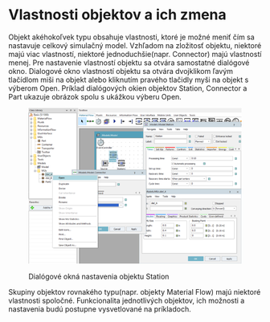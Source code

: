 # Vlastnosti objektov a ich zmena

Objekt akéhokoľvek typu obsahuje vlastnosti, ktoré je možné meniť čím sa nastavuje celkový simulačný model. Vzhľadom na zložitosť objektu, niektoré majú viac vlastností, niektoré jednoduchšie(napr. Connector) majú vlastností menej. Pre nastavenie vlastností objektu sa otvára samostatné dialógové okno. Dialogové okno vlastností objektu sa otvára dvojklikom ľavým tlačídlom miši na objekt alebo kliknutím pravého tlačidly myši na objekt s výberom Open. Príklad dialógových okien objektov Station, Connector a Part ukazuje obrázok spolu s ukážkou výberu Open.

<figure><img src="../.gitbook/assets/nastavenie_station.png" alt=""><figcaption><p>Dialógové okná nastavenia objektu Station</p></figcaption></figure>

Skupiny objektov rovnakého typu(napr. objekty Material Flow) majú niektoré vlastnosti spoločné. Funkcionalita jednotlivých objektov, ich možnosti a nastavenia budú postupne vysvetlované na príkladoch.
